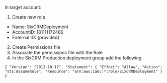 In target account:
1.  Create new role
  - Name:  SixCRMDeployment
  - AccountID: 181111172466
  - External ID: {provided}
2. Create Permissions file
3. Associate the permissions file with the Role
4.  In the SixCRM Production deployment group add the following

`{
  "Version": "2012-10-17",
  "Statement": {
    "Effect": "Allow",
    "Action": "sts:AssumeRole",
    "Resource": "arn:aws:iam::*:role/SixCRMDeployment"
  }
}`
